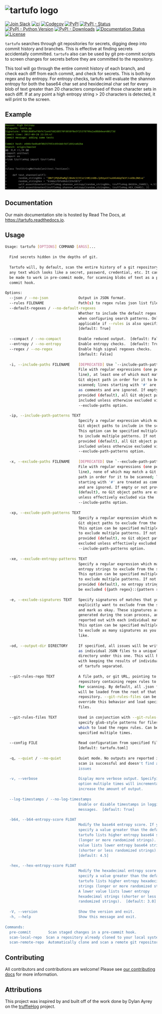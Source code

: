 # ![tartufo logo](docs/source/_static/img/tartufo.png)

[![Join Slack](https://img.shields.io/badge/Join%20us%20on-Slack-e01563.svg)](https://www.godaddy.com/engineering/slack/)
[![ci](https://github.com/godaddy/tartufo/workflows/ci/badge.svg)](https://github.com/godaddy/tartufo/actions?query=workflow%3Aci)
[![Codecov](https://img.shields.io/codecov/c/github/godaddy/tartufo)](https://codecov.io/gh/godaddy/tartufo)
[![PyPI](https://img.shields.io/pypi/v/tartufo)](https://pypi.org/project/tartufo/)
[![PyPI - Status](https://img.shields.io/pypi/status/tartufo)](https://pypi.org/project/tartufo/)
[![PyPI - Python Version](https://img.shields.io/pypi/pyversions/tartufo)](https://pypi.org/project/tartufo/)
[![PyPI - Downloads](https://img.shields.io/pypi/dm/tartufo)](https://pypi.org/project/tartufo/)
[![Documentation Status](https://readthedocs.org/projects/tartufo/badge/?version=latest)](https://tartufo.readthedocs.io/en/latest/?badge=latest)
[![License](https://img.shields.io/github/license/godaddy/tartufo)](https://github.com/godaddy/tartufo/blob/main/LICENSE)

`tartufo` searches through git repositories for secrets, digging deep into
commit history and branches. This is effective at finding secrets accidentally
committed. `tartufo` also can be used by git pre-commit scripts to screen
changes for secrets before they are committed to the repository.

This tool will go through the entire commit history of each branch, and check
each diff from each commit, and check for secrets. This is both by regex and by
entropy. For entropy checks, tartufo will evaluate the shannon entropy for both
the base64 char set and hexidecimal char set for every blob of text greater
than 20 characters comprised of those character sets in each diff. If at any
point a high entropy string > 20 characters is detected, it will print to the
screen.

## Example

![Example Issue](docs/source/_static/img/example_issue.png)

## Documentation

Our main documentation site is hosted by Read The Docs, at
<https://tartufo.readthedocs.io>.

## Usage

```bash
Usage: tartufo [OPTIONS] COMMAND [ARGS]...

  Find secrets hidden in the depths of git.

  Tartufo will, by default, scan the entire history of a git repository for
  any text which looks like a secret, password, credential, etc. It can also
  be made to work in pre-commit mode, for scanning blobs of text as a pre-
  commit hook.

Options:
  --json / --no-json              Output in JSON format.
  --rules FILENAME                Path(s) to regex rules json list file(s).
  --default-regexes / --no-default-regexes
                                  Whether to include the default regex list
                                  when configuring search patterns. Only
                                  applicable if --rules is also specified.
                                  [default: True]

  --compact / --no-compact        Enable reduced output.  [default: False]
  --entropy / --no-entropy        Enable entropy checks.  [default: True]
  --regex / --no-regex            Enable high signal regexes checks.
                                  [default: False]

  -i, --include-paths FILENAME    [DEPRECATED] Use `--include-path-patterns`.
                                  File with regular expressions (one per
                                  line), at least one of which must match a
                                  Git object path in order for it to be
                                  scanned; lines starting with '#' are treated
                                  as comments and are ignored. If empty or not
                                  provided (default), all Git object paths are
                                  included unless otherwise excluded via the
                                  --exclude-paths option.

  -ip, --include-path-patterns TEXT
                                  Specify a regular expression which matches
                                  Git object paths to include in the scan.
                                  This option can be specified multiple times
                                  to include multiple patterns. If not
                                  provided (default), all Git object paths are
                                  included unless otherwise excluded via the
                                  --exclude-path-patterns option.

  -x, --exclude-paths FILENAME    [DEPRECATED] Use `--exclude-path-patterns`.
                                  File with regular expressions (one per
                                  line), none of which may match a Git object
                                  path in order for it to be scanned; lines
                                  starting with '#' are treated as comments
                                  and are ignored. If empty or not provided
                                  (default), no Git object paths are excluded
                                  unless effectively excluded via the
                                  --include-paths option.

  -xp, --exclude-path-patterns TEXT
                                  Specify a regular expression which matches
                                  Git object paths to exclude from the scan.
                                  This option can be specified multiple times
                                  to exclude multiple patterns. If not
                                  provided (default), no Git object paths are
                                  excluded unless effectively excluded via the
                                  --include-path-patterns option.

  -xe, --exclude-entropy-patterns TEXT
                                  Specify a regular expression which matches
                                  entropy strings to exclude from the scan.
                                  This option can be specified multiple times
                                  to exclude multiple patterns. If not
                                  provided (default), no entropy strings will
                                  be excluded ({path regex}::{pattern regex}).

  -e, --exclude-signatures TEXT   Specify signatures of matches that you
                                  explicitly want to exclude from the scan,
                                  and mark as okay. These signatures are
                                  generated during the scan process, and
                                  reported out with each individual match.
                                  This option can be specified multiple times,
                                  to exclude as many signatures as you would
                                  like.

  -od, --output-dir DIRECTORY     If specified, all issues will be written out
                                  as individual JSON files to a uniquely named
                                  directory under this one. This will help
                                  with keeping the results of individual runs
                                  of tartufo separated.

  --git-rules-repo TEXT           A file path, or git URL, pointing to a git
                                  repository containing regex rules to be used
                                  for scanning. By default, all .json files
                                  will be loaded from the root of that
                                  repository. --git-rules-files can be used to
                                  override this behavior and load specific
                                  files.

  --git-rules-files TEXT          Used in conjunction with --git-rules-repo,
                                  specify glob-style patterns for files from
                                  which to load the regex rules. Can be
                                  specified multiple times.

  --config FILE                   Read configuration from specified file.
                                  [default: tartufo.toml]

  -q, --quiet / --no-quiet        Quiet mode. No outputs are reported if the
                                  scan is successful and doesn't find any
                                  issues

  -v, --verbose                   Display more verbose output. Specifying this
                                  option multiple times will incrementally
                                  increase the amount of output.

  --log-timestamps / --no-log-timestamps
                                  Enable or disable timestamps in logging
                                  messages.  [default: True]

  -b64, --b64-entropy-score FLOAT
                                  Modify the base64 entropy score. If you
                                  specify a value greater than the default,
                                  tartufo lists higher entropy base64 strings
                                  (longer or more randomized strings). A lower
                                  value lists lower entropy base64 strings
                                  (shorter or less randomized strings).
                                  [default: 4.5]

  -hex, --hex-entropy-score FLOAT
                                  Modify the hexadecimal entropy score. If you
                                  specify a value greater than the default,
                                  tartufo lists higher entropy hexadecimal
                                  strings (longer or more randomized strings).
                                  A lower value lists lower entropy
                                  hexadecimal strings (shorter or less
                                  randomized strings).  [default: 3.0]

  -V, --version                   Show the version and exit.
  -h, --help                      Show this message and exit.

Commands:
  pre-commit        Scan staged changes in a pre-commit hook.
  scan-local-repo  Scan a repository already cloned to your local system.
  scan-remote-repo  Automatically clone and scan a remote git repository.

```

## Contributing

All contributors and contributions are welcome! Please see [our contributing
docs] for more information.

## Attributions

This project was inspired by and built off of the work done by Dylan Ayrey on
the [truffleHog] project.

[our contributing docs]: https://tartufo.readthedocs.io/en/latest/CONTRIBUTING.html
[pre-commit]: https://pre-commit.com/
[truffleHog]: https://github.com/dxa4481/truffleHog
